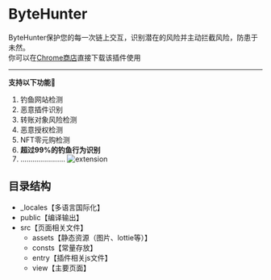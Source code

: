 # ByteHunter
ByteHunter保护您的每一次链上交互，识别潜在的风险并主动拦截风险，防患于未然。
<br>
你可以在[Chrome商店](https://chrome.google.com/webstore/detail/bytehunter/kidhkonioajdkjglffdlojnnlpdbeeol)直接下载该插件使用
***
**支持以下功能🔽**
1. 钓鱼网站检测
2. 恶意插件识别
3. 转账对象风险检测
4. 恶意授权检测
5. NFT零元购检测
6. **超过99%的钓鱼行为识别**
7. ......................
   ![extension](https://assets.bytehunter.site/image/extension.jpeg "image")

## 目录结构
- _locales【多语言国际化】
- public【编译输出】
- src【页面相关文件】
    - assets【静态资源（图片、lottie等）】
    - consts【常量存放】
    - entry【插件相关js文件】
    - view【主要页面】